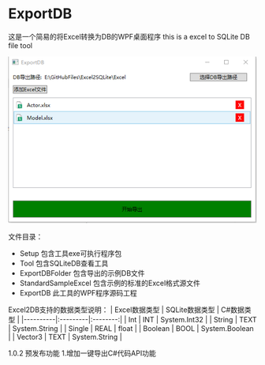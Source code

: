 # ExportDB
这是一个简易的将Excel转换为DB的WPF桌面程序
this is a excel to SQLite  DB  file tool

![UPM_Image](https://github.com/aaa719717747/ExportDB/blob/master/Images/show.png?raw=true)

文件目录：
- Setup  包含工具exe可执行程序包
- Tool   包含SQLiteDB查看工具
- ExportDBFolder   包含导出的示例DB文件
- StandardSampleExcel  包含示例的标准的Excel格式源文件
- ExportDB   此工具的WPF程序源码工程

Excel2DB支持的数据类型说明：
| Excel数据类型 | SQLite数据类型 | C#数据类型 |
|----------|:---------|:--------:|
| Int   | INT  | System.Int32   |
| String   | TEXT  | System.String  |
| Single   | REAL  | float   |
| Boolean   | BOOL  | System.Boolean  |
| Vector3   | TEXT  | System.String   |

1.0.2 预发布功能
1.增加一键导出C#代码API功能
